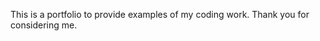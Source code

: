 This is a portfolio to provide examples of my coding work. Thank you for considering me.

<!--
**c-davisson/c-davisson** is a ✨ _special_ ✨ repository because its `README.md` (this file) appears on your GitHub profile.-->
